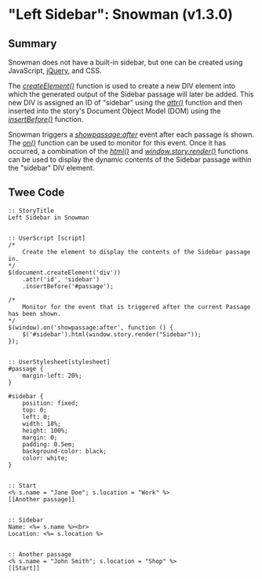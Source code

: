 # "Left Sidebar": Snowman (v1.3.0)

## Summary

Snowman does not have a built-in sidebar, but one can be created using JavaScript, [jQuery](http://api.jquery.com/), and CSS.

The [*createElement()*](https://developer.mozilla.org/en-US/docs/Web/API/Document/createElement) function is used to create a new DIV element into which the generated output of the Sidebar passage will later be added. This new DIV is assigned an ID of "sidebar" using the [*attr()*](http://api.jquery.com/attr/#attr2) function and then inserted into the story's Document Object Model (DOM) using the [*insertBefore()*](http://api.jquery.com/insertbefore/) function.

Snowman triggers a [*showpassage:after*](https://github.com/klembot/snowman/blob/1.1/js/story.js#L342) event after each passage is shown. The [*on()*](http://api.jquery.com/on/) function can be used to monitor for this event. Once it has occurred, a combination of the [*html()*](http://api.jquery.com/html/) and [*window.story.render()*](https://twinery.org/wiki/snowman:window-story:render) functions can be used to display the dynamic contents of the Sidebar passage within the "sidebar" DIV element.

## Twee Code

```
:: StoryTitle
Left Sidebar in Snowman


:: UserScript [script]
/*
	Create the element to display the contents of the Sidebar passage in.
*/
$(document.createElement('div'))
	.attr('id', 'sidebar')
	.insertBefore('#passage');

/*
	Monitor for the event that is triggered after the current Passage has been shown.
*/
$(window).on('showpassage:after', function () {
	$('#sidebar').html(window.story.render("Sidebar"));
});


:: UserStylesheet[stylesheet]
#passage {
	margin-left: 20%;
}

#sidebar {
	position: fixed;
	top: 0;
	left: 0;
	width: 18%;
	height: 100%;
	margin: 0;
	padding: 0.5em;
	background-color: black;
    color: white;
}


:: Start
<% s.name = "Jane Doe"; s.location = "Work" %>
[[Another passage]]


:: Sidebar
Name: <%= s.name %><br>
Location: <%= s.location %>


:: Another passage
<% s.name = "John Smith"; s.location = "Shop" %>
[[Start]]
```
